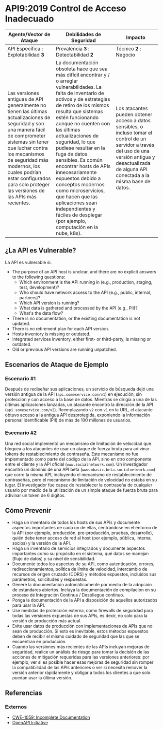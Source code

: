 API9:2019 Control de Acceso Inadecuado
====================================

|Agente/Vector de Ataque | Debilidades de Seguridad | Impacto |
| - | - | - |
| API Específica : Explotabilidad **3** | Prevalencia **3** : Detectabilidad **2** | Técnico **2** : Negocio |
| Las versiones antiguas de API generalmente no tienen las últimas actualizaciones de seguridad y son una manera fácil de comprometer sistemas sin tener que luchar contra los mecanismos de seguridad más modernos, los cuales podrían estar configurados para solo proteger las versiones de las APIs más recientes. | La documentación obsoleta hace que sea más difícil encontrar y / o arreglar vulnerabilidades. La falta de inventario de activos y de estrategias de retiro de los mismos resulta que sistemas estén funcionando aunque no cuenten con las últimas actualizaciones de seguridad, lo que pudiese resultar en la fuga de datos sensibles. Es común encontrar hosts de APIs innecesariamente expuestos debido a conceptos modernos como microservicios, que hacen que las aplicaciones sean independientes y fáciles de desplegar (por ejemplo, computación en la nube, k8s). | Los atacantes pueden obtener acceso a datos sensibles, o incluso tomar el control de un servidor a través del uso de una versión antigua y desactualizada de alguna API conectada a la misma base de datos. |

## ¿La API es Vulnerable?

La API es vulnerable si:

* The purpose of an API host is unclear, and there are no explicit answers to
  the following questions:
  * Which environment is the API running in (e.g., production, staging, test,
    development)?
  * Who should have network access to the API (e.g., public, internal, partners)?
  * Which API version is running?
  * What data is gathered and processed by the API (e.g., PII)?
  * What's the data flow?
* There is no documentation, or the existing documentation is not updated.
* There is no retirement plan for each API version.
* Hosts inventory is missing or outdated.
* Integrated services inventory, either first- or third-party, is missing or
  outdated.
* Old or previous API versions are running unpatched.

## Escenarios de Ataque de Ejemplo

### Escenario #1

Después de rediseñar sus aplicaciones, un servicio de búsqueda dejó una versión antigua de la API (`api.someservice.com/v1`) en ejecución, sin protección y con acceso a la base de datos. Mientras se dirigía a una de las últimas aplicaciones lanzadas, un
atacante encontró la dirección de la API (`api.someservice.com/v2`). Reemplazando `v2` con
`v1` en la URL, el atacante obtuvo acceso a la antigua API desprotegida,
exponiendo la información personal identificable (PII) de más de 100 millones de usuarios.

### Escenario #2

Una red social implementó un mecanismo de limitación de velocidad que bloquea a los atacantes de usar un ataque de fuerza bruta para adivinar tokens de restablecimiento de contraseña. Este mecanismo no fue implementado como parte del código de la API, sino en otro componente entre el cliente y la API oficial (`www.socialnetwork.com`). Un investigador encontró un dominio de una API beta (`www.mbasic.beta.socialnetwork.com`) que corre la misma API, incluyendo el mecanismo de restablecimiento de contraseñas, pero el mecanismo de limitación de velocidad no estaba en su lugar. El investigador fue capaz de restablecer la contraseña de cualquier usuario por medio de la utilización de un simple ataque de fuerza bruta para adivinar un token de 6 dígitos.

## Cómo Prevenir

* Haga un inventario de todos los hosts de sus APIs y documente aspectos
importantes de cada un de ellas, centrándose en el entorno de la API
(por ejemplo, producción, pre-producción, pruebas, desarrollo), quién debe
tener acceso de red al host (por ejemplo, pública, interna, socios) y la versión
de la API.
* Haga un inventario de servicios integrados y documente aspectos importantes
como su propósito en el sistema, qué datos se manejan (flujo de datos) y su
nivel de sensibilidad.
* Documente todos los aspectos de su API, como autenticación, errores,
redireccionamientos, política de límite de velocidad, intercambio de recursos de
origen cruzado (CORS) y métodos expuestos, incluidos sus parámetros,
solicitudes y respuestas.
* Genere la documentación automáticamente por medio de la adopción de estándares
abiertos. Incluya la documentación de compilación en su proceso de
Integración Continua / Despliegue continuo.
* Ponga la documentación de la API a disposición de aquellos autorizados para
usar la API.
* Use medidas de protección externa, como firewalls de seguridad para todas las
versiones expuestas de sus APIs, es decir, no solo para la versión de producción
más actual.
* Evite usar datos de producción con implementaciones de APIs que no sean de
producción. Si esto es inevitable, estos métodos expuestos deben de recibir el
mismo cuidado de seguridad que las que se encuentran en producción.
* Cuando las versiones más recientes de las APIs incluyan mejoras de seguridad,
realice un análisis de riesgo para tomar la decisión de las acciones de
mitigación requeridas para las versiones anteriores: por ejemplo, ver si es
posible hacer esas mejoras de seguridad sin romper la compatibilidad de las APIs
anteriores o ver si necesita remover la versión anterior rápidamente y obligar a
todos los clientes a que solo puedan usar la última versión.

## Referencias

### Externos

* [CWE-1059: Incomplete Documentation][1]
* [OpenAPI Initiative][2]

[1]: https://cwe.mitre.org/data/definitions/1059.html
[2]: https://www.openapis.org/
